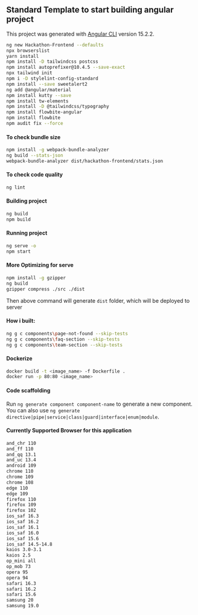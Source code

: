 ## Standard Template to start building angular project

This project was generated with [Angular CLI](https://github.com/angular/angular-cli) version 15.2.2.

```bash
ng new Hackathon-Frontend --defaults
npx browserslist
yarn install
npm install -D tailwindcss postcss
npm install autoprefixer@10.4.5 --save-exact
npx tailwind init
npm i -D stylelint-config-standard
npm install --save sweetalert2
ng add @angular/material
npm install kutty --save
npm install tw-elements
npm install -D @tailwindcss/typography
npm install flowbite-angular
npm install flowbite
npm audit fix --force
```

#### To check bundle size

```bash
npm install -g webpack-bundle-analyzer
ng build --stats-json
webpack-bundle-analyzer dist/hackathon-frontend/stats.json
```

#### To check code quality

```bash
ng lint
```

#### Building project

```bash
ng build
npm build
```

#### Running project

```bash
ng serve -o
npm start
```

#### More Optimizing for serve

```bash
npm install -g gzipper
ng build
gzipper compress ./src ./dist
```

Then above command will generate `dist` folder, which will be deployed to server


#### How i built:

```bash
ng g c components\page-not-found --skip-tests
ng g c components\faq-section --skip-tests 
ng g c components\team-section --skip-tests
```

#### Dockerize
```bash
docker build -t <image_name> -f Dockerfile .
docker run -p 80:80 <image_name> 
```
#### Code scaffolding

Run `ng generate component component-name` to generate a new component. You can also use `ng generate directive|pipe|service|class|guard|interface|enum|module`.


<h4>Currently Supported Browser for this application</h4>

```bash
and_chr 110
and_ff 110  
and_qq 13.1 
and_uc 13.4 
android 109 
chrome 110  
chrome 109  
chrome 108  
edge 110    
edge 109    
firefox 110 
firefox 109 
firefox 102 
ios_saf 16.3
ios_saf 16.2
ios_saf 16.1
ios_saf 16.0
ios_saf 15.6
ios_saf 14.5-14.8
kaios 3.0-3.1
kaios 2.5
op_mini all
op_mob 73
opera 95
opera 94
safari 16.3
safari 16.2
safari 15.6
samsung 20
samsung 19.0
```

